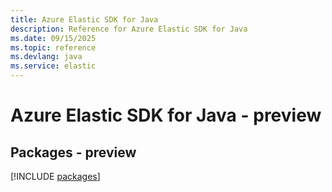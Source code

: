 ```yaml
---
title: Azure Elastic SDK for Java
description: Reference for Azure Elastic SDK for Java
ms.date: 09/15/2025
ms.topic: reference
ms.devlang: java
ms.service: elastic
---
```

# Azure Elastic SDK for Java - preview
## Packages - preview
[!INCLUDE [packages](elastic-index.md)]